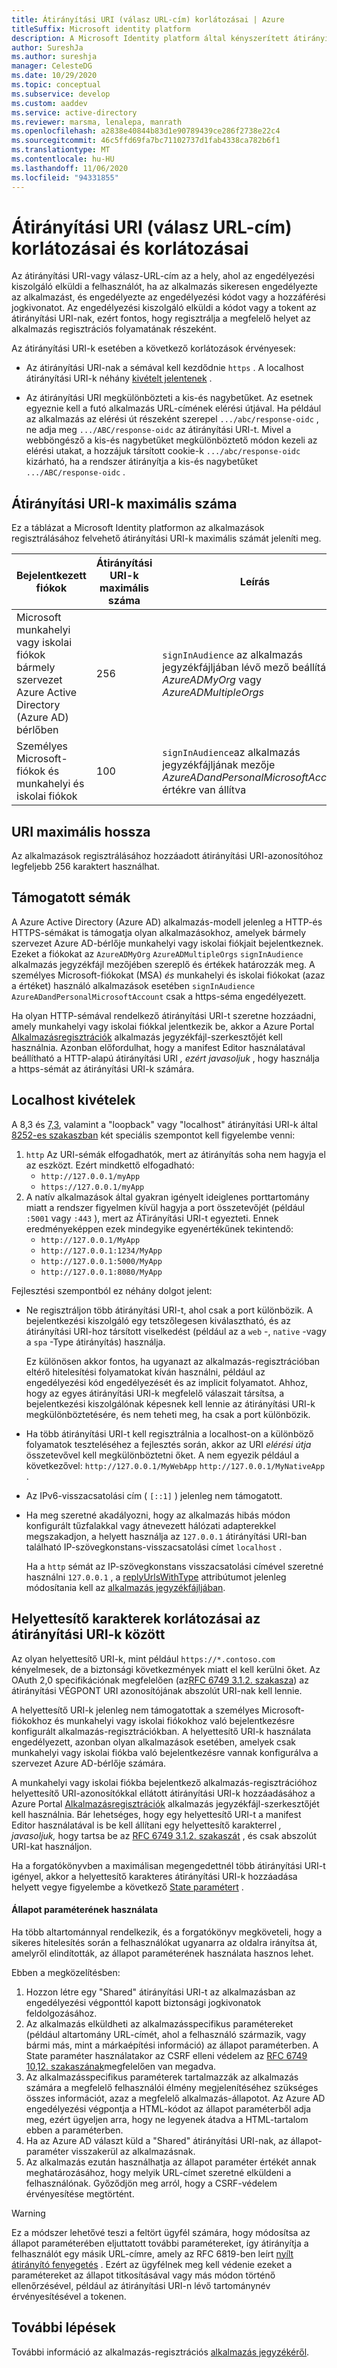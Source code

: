 ```yaml
---
title: Átirányítási URI (válasz URL-cím) korlátozásai | Azure
titleSuffix: Microsoft identity platform
description: A Microsoft Identity platform által kényszerített átirányítási URI (válasz URL) formátumra vonatkozó korlátozások és korlátozások leírása.
author: SureshJa
ms.author: sureshja
manager: CelesteDG
ms.date: 10/29/2020
ms.topic: conceptual
ms.subservice: develop
ms.custom: aaddev
ms.service: active-directory
ms.reviewer: marsma, lenalepa, manrath
ms.openlocfilehash: a2838e40844b83d1e90789439ce286f2738e22c4
ms.sourcegitcommit: 46c5ffd69fa7bc71102737d1fab4338ca782b6f1
ms.translationtype: MT
ms.contentlocale: hu-HU
ms.lasthandoff: 11/06/2020
ms.locfileid: "94331855"
---
```

# <a name="redirect-uri-reply-url-restrictions-and-limitations"></a>Átirányítási URI (válasz URL-cím) korlátozásai és korlátozásai

Az átirányítási URI-vagy válasz-URL-cím az a hely, ahol az engedélyezési kiszolgáló elküldi a felhasználót, ha az alkalmazás sikeresen engedélyezte az alkalmazást, és engedélyezte az engedélyezési kódot vagy a hozzáférési jogkivonatot. Az engedélyezési kiszolgáló elküldi a kódot vagy a tokent az átirányítási URI-nak, ezért fontos, hogy regisztrálja a megfelelő helyet az alkalmazás regisztrációs folyamatának részeként.

 Az átirányítási URI-k esetében a következő korlátozások érvényesek:

* Az átirányítási URI-nak a sémával kell kezdődnie `https` . A localhost átirányítási URI-k néhány [kivételt jelentenek](#localhost-exceptions) .

* Az átirányítási URI megkülönbözteti a kis-és nagybetűket. Az esetnek egyeznie kell a futó alkalmazás URL-címének elérési útjával. Ha például az alkalmazás az elérési út részeként szerepel `.../abc/response-oidc` , ne adja meg `.../ABC/response-oidc` az átirányítási URI-t. Mivel a webböngésző a kis-és nagybetűket megkülönböztető módon kezeli az elérési utakat, a hozzájuk társított cookie-k `.../abc/response-oidc` kizárható, ha a rendszer átirányítja a kis-és nagybetűket `.../ABC/response-oidc` .

## <a name="maximum-number-of-redirect-uris"></a>Átirányítási URI-k maximális száma

Ez a táblázat a Microsoft Identity platformon az alkalmazások regisztrálásához felvehető átirányítási URI-k maximális számát jeleníti meg.

| Bejelentkezett fiókok | Átirányítási URI-k maximális száma | Leírás |
|--------------------------|---------------------------------|-------------|
| Microsoft munkahelyi vagy iskolai fiókok bármely szervezet Azure Active Directory (Azure AD) bérlőben | 256 | `signInAudience` az alkalmazás jegyzékfájljában lévő mező beállítása *AzureADMyOrg* vagy *AzureADMultipleOrgs* |
| Személyes Microsoft-fiókok és munkahelyi és iskolai fiókok | 100 | `signInAudience`az alkalmazás jegyzékfájljának mezője *AzureADandPersonalMicrosoftAccount* értékre van állítva |

## <a name="maximum-uri-length"></a>URI maximális hossza

Az alkalmazások regisztrálásához hozzáadott átirányítási URI-azonosítóhoz legfeljebb 256 karaktert használhat.

## <a name="supported-schemes"></a>Támogatott sémák

A Azure Active Directory (Azure AD) alkalmazás-modell jelenleg a HTTP-és HTTPS-sémákat is támogatja olyan alkalmazásokhoz, amelyek bármely szervezet Azure AD-bérlője munkahelyi vagy iskolai fiókjait bejelentkeznek. Ezeket a fiókokat az `AzureADMyOrg` `AzureADMultipleOrgs` `signInAudience` alkalmazás jegyzékfájl mezőjében szereplő és értékek határozzák meg. A személyes Microsoft-fiókokat (MSA) *és* munkahelyi és iskolai fiókokat (azaz a értéket) használó alkalmazások esetében `signInAudience` `AzureADandPersonalMicrosoftAccount` csak a https-séma engedélyezett.

Ha olyan HTTP-sémával rendelkező átirányítási URI-t szeretne hozzáadni, amely munkahelyi vagy iskolai fiókkal jelentkezik be, akkor a Azure Portal [Alkalmazásregisztrációk](https://go.microsoft.com/fwlink/?linkid=2083908) alkalmazás jegyzékfájl-szerkesztőjét kell használnia. Azonban előfordulhat, hogy a manifest Editor használatával beállítható a HTTP-alapú átirányítási URI *, ezért javasoljuk* , hogy használja a https-sémát az átirányítási URI-k számára.

## <a name="localhost-exceptions"></a>Localhost kivételek

A 8,3 és [7,3](https://tools.ietf.org/html/rfc8252#section-7.3), valamint a "loopback" vagy "localhost" átirányítási URI-k által [8252-es szakaszban](https://tools.ietf.org/html/rfc8252#section-8.3) két speciális szempontot kell figyelembe venni:

1. `http` Az URI-sémák elfogadhatók, mert az átirányítás soha nem hagyja el az eszközt. Ezért mindkettő elfogadható:
    - `http://127.0.0.1/myApp`
    - `https://127.0.0.1/myApp`
1. A natív alkalmazások által gyakran igényelt ideiglenes porttartomány miatt a rendszer figyelmen kívül hagyja a port összetevőjét (például `:5001` vagy `:443` ), mert az ÁTirányítási URI-t egyezteti. Ennek eredményeképpen ezek mindegyike egyenértékűnek tekintendő:
    - `http://127.0.0.1/MyApp`
    - `http://127.0.0.1:1234/MyApp`
    - `http://127.0.0.1:5000/MyApp`
    - `http://127.0.0.1:8080/MyApp`

Fejlesztési szempontból ez néhány dolgot jelent:

* Ne regisztráljon több átirányítási URI-t, ahol csak a port különbözik. A bejelentkezési kiszolgáló egy tetszőlegesen kiválasztható, és az átirányítási URI-hoz társított viselkedést (például az a `web` -, `native` -vagy a `spa` -Type átirányítás) használja.

    Ez különösen akkor fontos, ha ugyanazt az alkalmazás-regisztrációban eltérő hitelesítési folyamatokat kíván használni, például az engedélyezési kód engedélyezését és az implicit folyamatot. Ahhoz, hogy az egyes átirányítási URI-k megfelelő válaszait társítsa, a bejelentkezési kiszolgálónak képesnek kell lennie az átirányítási URI-k megkülönböztetésére, és nem teheti meg, ha csak a port különbözik.
* Ha több átirányítási URI-t kell regisztrálnia a localhost-on a különböző folyamatok teszteléséhez a fejlesztés során, akkor az URI *elérési útja* összetevővel kell megkülönböztetni őket. A nem egyezik például a következővel: `http://127.0.0.1/MyWebApp` `http://127.0.0.1/MyNativeApp` .
* Az IPv6-visszacsatolási cím ( `[::1]` ) jelenleg nem támogatott.
* Ha meg szeretné akadályozni, hogy az alkalmazás hibás módon konfigurált tűzfalakkal vagy átnevezett hálózati adapterekkel megszakadjon, a helyett használja az `127.0.0.1` átirányítási URI-ban található IP-szövegkonstans-visszacsatolási címet `localhost` .

    Ha a `http` sémát az IP-szövegkonstans visszacsatolási címével szeretné használni `127.0.0.1` , a [replyUrlsWithType](reference-app-manifest.md#replyurlswithtype-attribute) attribútumot jelenleg módosítania kell az [alkalmazás jegyzékfájljában](reference-app-manifest.md).

## <a name="restrictions-on-wildcards-in-redirect-uris"></a>Helyettesítő karakterek korlátozásai az átirányítási URI-k között

Az olyan helyettesítő URI-k, mint például `https://*.contoso.com` kényelmesek, de a biztonsági következmények miatt el kell kerülni őket. Az OAuth 2,0 specifikációnak megfelelően (az[RFC 6749 3.1.2. szakasza](https://tools.ietf.org/html/rfc6749#section-3.1.2)) az átirányítási VÉGPONT URI azonosítójának abszolút URI-nak kell lennie.

A helyettesítő URI-k jelenleg nem támogatottak a személyes Microsoft-fiókokhoz és munkahelyi vagy iskolai fiókokhoz való bejelentkezésre konfigurált alkalmazás-regisztrációkban. A helyettesítő URI-k használata engedélyezett, azonban olyan alkalmazások esetében, amelyek csak munkahelyi vagy iskolai fiókba való bejelentkezésre vannak konfigurálva a szervezet Azure AD-bérlője számára.

A munkahelyi vagy iskolai fiókba bejelentkező alkalmazás-regisztrációhoz helyettesítő URI-azonosítókkal ellátott átirányítási URI-k hozzáadásához a Azure Portal [Alkalmazásregisztrációk](https://go.microsoft.com/fwlink/?linkid=2083908) alkalmazás jegyzékfájl-szerkesztőjét kell használnia. Bár lehetséges, hogy egy helyettesítő URI-t a manifest Editor használatával is be kell állítani egy helyettesítő karakterrel *, javasoljuk,* hogy tartsa be az [RFC 6749 3.1.2. szakaszát](https://tools.ietf.org/html/rfc6749#section-3.1.2) , és csak abszolút URI-kat használjon.

Ha a forgatókönyvben a maximálisan megengedettnél több átirányítási URI-t igényel, akkor a helyettesítő karakteres átirányítási URI-k hozzáadása helyett vegye figyelembe a következő [State paramétert](#use-a-state-parameter) .

#### <a name="use-a-state-parameter"></a>Állapot paraméterének használata

Ha több altartománnyal rendelkezik, és a forgatókönyv megköveteli, hogy a sikeres hitelesítés során a felhasználókat ugyanarra az oldalra irányítsa át, amelyről elindították, az állapot paraméterének használata hasznos lehet.

Ebben a megközelítésben:

1. Hozzon létre egy "Shared" átirányítási URI-t az alkalmazásban az engedélyezési végponttól kapott biztonsági jogkivonatok feldolgozásához.
1. Az alkalmazás elküldheti az alkalmazásspecifikus paramétereket (például altartomány URL-címét, ahol a felhasználó származik, vagy bármi más, mint a márkaépítési információ) az állapot paraméterben. A State paraméter használatakor az CSRF elleni védelem az [RFC 6749 10,12. szakaszának](https://tools.ietf.org/html/rfc6749#section-10.12)megfelelően van megadva.
1. Az alkalmazásspecifikus paraméterek tartalmazzák az alkalmazás számára a megfelelő felhasználói élmény megjelenítéséhez szükséges összes információt, azaz a megfelelő alkalmazás-állapotot. Az Azure AD engedélyezési végpontja a HTML-kódot az állapot paraméterből adja meg, ezért ügyeljen arra, hogy ne legyenek átadva a HTML-tartalom ebben a paraméterben.
1. Ha az Azure AD választ küld a "Shared" átirányítási URI-nak, az állapot-paraméter visszakerül az alkalmazásnak.
1. Az alkalmazás ezután használhatja az állapot paraméter értékét annak meghatározásához, hogy melyik URL-címet szeretné elküldeni a felhasználónak. Győződjön meg arról, hogy a CSRF-védelem érvényesítése megtörtént.

> [!WARNING]
> Ez a módszer lehetővé teszi a feltört ügyfél számára, hogy módosítsa az állapot paraméterében eljuttatott további paramétereket, így átirányítja a felhasználót egy másik URL-címre, amely az RFC 6819-ben leírt [nyílt átirányító fenyegetés](https://tools.ietf.org/html/rfc6819#section-4.2.4) . Ezért az ügyfélnek meg kell védenie ezeket a paramétereket az állapot titkosításával vagy más módon történő ellenőrzésével, például az átirányítási URI-n lévő tartománynév érvényesítésével a tokenen.

## <a name="next-steps"></a>További lépések

További információ az alkalmazás-regisztrációs [alkalmazás jegyzékéről](reference-app-manifest.md).
